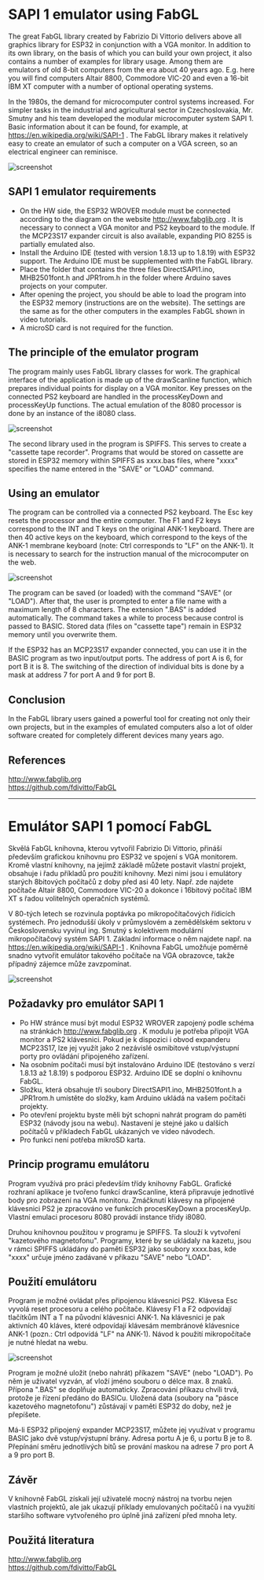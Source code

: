 SAPI 1 emulator using FabGL
===========================

The great FabGL library created by Fabrizio Di Vittorio delivers above all graphics library for ESP32 in conjunction with a VGA monitor. In addition to its own library, on the basis of which you can build your own project, it also contains a number of examples for library usage. Among them are emulators of old 8-bit computers from the era about 40 years ago. E.g. here you will find computers Altair 8800, Commodore VIC-20 and even a 16-bit IBM XT computer with a number of optional operating systems.

In the 1980s, the demand for microcomputer control systems increased. For simpler tasks in the industrial and agricultural sector in Czechoslovakia, Mr. Smutny and his team developed the modular microcomputer system SAPI 1. Basic information about it can be found, for example, at https://en.wikipedia.org/wiki/SAPI-1 . The FabGL library makes it relatively easy to create an emulator of such a computer on a VGA screen, so an electrical engineer can reminisce.

![screenshot](sapi1.jpg)

SAPI 1 emulator requirements
----------------------------

*   On the HW side, the ESP32 WROVER module must be connected according to the diagram on the website http://www.fabglib.org . It is necessary to connect a VGA monitor and PS2 keyboard to the module. If the MCP23S17 expander circuit is also available, expanding PIO 8255 is partially emulated also.
*   Install the Arduino IDE (tested with version 1.8.13 up to 1.8.19) with ESP32 support. The Arduino IDE must be supplemented with the FabGL library.
*   Place the folder that contains the three files DirectSAPI1.ino, MHB2501font.h and JPR1rom.h in the folder where Arduino saves projects on your computer.
*   After opening the project, you should be able to load the program into the ESP32 memory (instructions are on the website). The settings are the same as for the other computers in the examples FabGL shown in video tutorials.
*   A microSD card is not required for the function.

The principle of the emulator program
-------------------------------------

The program mainly uses FabGL library classes for work. The graphical interface of the application is made up of the drawScanline function, which prepares individual points for display on a VGA monitor. Key presses on the connected PS2 keyboard are handled in the processKeyDown and processKeyUp functions. The actual emulation of the 8080 processor is done by an instance of the i8080 class.

![screenshot](pmi80a.jpg)

The second library used in the program is SPIFFS. This serves to create a "cassette tape recorder". Programs that would be stored on cassette are stored in ESP32 memory within SPIFFS as xxxx.bas files, where "xxxx" specifies the name entered in the "SAVE" or "LOAD" command.

Using an emulator
-----------------

The program can be controlled via a connected PS2 keyboard. The Esc key resets the processor and the entire computer. The F1 and F2 keys correspond to the INT and T keys on the original ANK-1 keyboard. There are then 40 active keys on the keyboard, which correspond to the keys of the ANK-1 membrane keyboard (note: Ctrl corresponds to "LF" on the ANK-1). It is necessary to search for the instruction manual of the microcomputer on the web.

![screenshot](sapi1basic.jpg)

The program can be saved (or loaded) with the command "SAVE" (or "LOAD"). After that, the user is prompted to enter a file name with a maximum length of 8 characters. The extension ".BAS" is added automatically. The command takes a while to process because control is passed to BASIC. Stored data (files on "cassette tape") remain in ESP32 memory until you overwrite them.

If the ESP32 has an MCP23S17 expander connected, you can use it in the BASIC program as two input/output ports. The address of port A is 6, for port B it is 8. The switching of the direction of individual bits is done by a mask at address 7 for port A and 9 for port B.

Conclusion
----------

In the FabGL library users gained a powerful tool for creating not only their own projects, but in the examples of emulated computers also a lot of older software created for completely different devices many years ago.

References
----------

http://www.fabglib.org  
https://github.com/fdivitto/FabGL  

* * *

Emulátor SAPI 1 pomocí FabGL
============================

Skvělá FabGL knihovna, kterou vytvořil Fabrizio Di Vittorio, přináší především grafickou knihovnu pro ESP32 ve spojení s VGA monitorem. Kromě vlastní knihovny, na jejímž základě můžete postavit vlastní projekt, obsahuje i řadu příkladů pro použití knihovny. Mezi nimi jsou i emulátory starých 8bitových počítačů z doby před asi 40 lety. Např. zde najdete počítače Altair 8800, Commodore VIC-20 a dokonce i 16bitový počítač IBM XT s řadou volitelných operačních systémů.

V 80-tých letech se rozvinula poptávka po mikropočítačových řídicích systémech. Pro jednodušší úkoly v průmyslovém a zemědělském sektoru v Československu vyvinul ing. Smutný s kolektivem modulární mikropočítačový systém SAPI 1. Základní informace o něm najdete např. na https://en.wikipedia.org/wiki/SAPI-1 . Knihovna FabGL umožňuje poměrně snadno vytvořit emulátor takového počítače na VGA obrazovce, takže případný zájemce může zavzpomínat.

![screenshot](sapi1.jpg)

Požadavky pro emulátor SAPI 1
-----------------------------

*   Po HW stránce musí být modul ESP32 WROVER zapojený podle schéma na stránkách http://www.fabglib.org . K modulu je potřeba připojit VGA monitor a PS2 klávesnici. Pokud je k dispozici i obvod expanderu MCP23S17, lze jej využít jako 2 nezávislé osmibitové vstup/výstupní porty pro ovládání připojeného zařízení.
*   Na osobním počítači musí být instalováno Arduino IDE (testováno s verzí 1.8.13 až 1.8.19) s podporou ESP32. Arduino IDE se doplní o knihovnu FabGL.
*   Složku, která obsahuje tři soubory DirectSAPI1.ino, MHB2501font.h a JPR1rom.h umístěte do složky, kam Arduino ukládá na vašem počítači projekty.
*   Po otevření projektu byste měli být schopni nahrát program do paměti ESP32 (návody jsou na webu). Nastavení je stejné jako u dalších počítačů v příkladech FabGL ukázaných ve video návodech.
*   Pro funkci není potřeba mikroSD karta.

Princip programu emulátoru
--------------------------

Program využívá pro práci především třídy knihovny FabGL. Grafické rozhraní aplikace je tvořeno funkcí drawScanline, která připravuje jednotlivé body pro zobrazení na VGA monitoru. Zmáčknutí klávesy na připojené klávesnici PS2 je zpracováno ve funkcích procesKeyDown a procesKeyUp. Vlastní emulaci procesoru 8080 provádí instance třídy i8080.

Druhou knihovnou použitou v programu je SPIFFS. Ta slouží k vytvoření "kazetového magnetofonu". Programy, které by se ukládaly na kazetu, jsou v rámci SPIFFS ukládány do paměti ESP32 jako soubory xxxx.bas, kde "xxxx" určuje jméno zadávané v příkazu "SAVE" nebo "LOAD".

Použití emulátoru
-----------------

Program je možné ovládat přes připojenou klávesnici PS2. Klávesa Esc vyvolá reset procesoru a celého počítače. Klávesy F1 a F2 odpovídají tlačítkům INT a T na původní klávesnici ANK-1. Na klávesnici je pak aktivních 40 kláves, které odpovídají klávesám membránové klávesnice ANK-1 (pozn.: Ctrl odpovídá "LF" na ANK-1). Návod k použití mikropočítače je nutné hledat na webu.

![screenshot](sapi1basic.jpg)

Program je možné uložit (nebo nahrát) příkazem "SAVE" (nebo "LOAD"). Po něm je uživatel vyzván, ať vloží jméno souboru o délce max. 8 znaků. Přípona ".BAS" se doplňuje automaticky. Zpracování příkazu chvíli trvá, protože je řízení předáno do BASICu. Uložená data (soubory na "pásce kazetového magnetofonu") zůstávají v paměti ESP32 do doby, než je přepíšete.

Má-li ESP32 připojený expander MCP23S17, můžete jej využívat v programu BASIC jako dvě vstup/výstupní brány. Adresa portu A je 6, u portu B je to 8. Přepínání směru jednotlivých bitů se prování maskou na adrese 7 pro port A a 9 pro port B.

Závěr
-----

V knihovně FabGL získali její uživatelé mocný nástroj na tvorbu nejen vlastních projektů, ale jak ukazují příklady emulovaných počítačů i na využití staršího software vytvořeného pro úplně jiná zařízení před mnoha lety.

Použitá literatura
------------------

http://www.fabglib.org  
https://github.com/fdivitto/FabGL